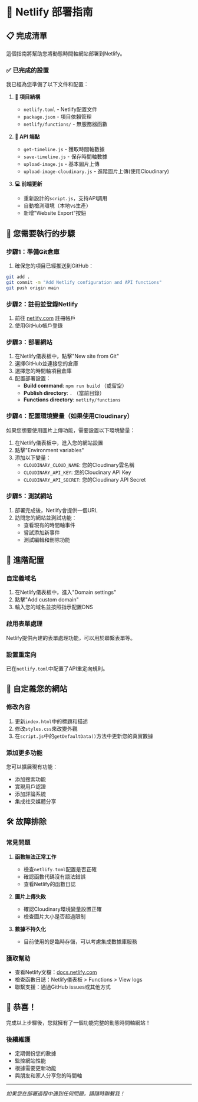 # 🚀 Netlify 部署指南

## 📋 完成清單

這個指南將幫助您將動態時間軸網站部署到Netlify。

### ✅ 已完成的設置

我已經為您準備了以下文件和配置：

1. **📁 項目結構**
   - `netlify.toml` - Netlify配置文件
   - `package.json` - 項目依賴管理
   - `netlify/functions/` - 無服務器函數

2. **🔧 API 端點**
   - `get-timeline.js` - 獲取時間軸數據
   - `save-timeline.js` - 保存時間軸數據
   - `upload-image.js` - 基本圖片上傳
   - `upload-image-cloudinary.js` - 進階圖片上傳(使用Cloudinary)

3. **💻 前端更新**
   - 重新設計的`script.js`，支持API調用
   - 自動檢測環境（本地vs生產）
   - 新增"Website Export"按鈕

## 🎯 您需要執行的步驟

### 步驟1：準備Git倉庫

1. 確保您的項目已經推送到GitHub：
```bash
git add .
git commit -m "Add Netlify configuration and API functions"
git push origin main
```

### 步驟2：註冊並登錄Netlify

1. 前往 [netlify.com](https://netlify.com) 註冊帳戶
2. 使用GitHub帳戶登錄

### 步驟3：部署網站

1. 在Netlify儀表板中，點擊"New site from Git"
2. 選擇GitHub並連接您的倉庫
3. 選擇您的時間軸項目倉庫
4. 配置部署設置：
   - **Build command**: `npm run build` （或留空）
   - **Publish directory**: `.` （當前目錄）
   - **Functions directory**: `netlify/functions`

### 步驟4：配置環境變量（如果使用Cloudinary）

如果您想要使用圖片上傳功能，需要設置以下環境變量：

1. 在Netlify儀表板中，進入您的網站設置
2. 點擊"Environment variables"
3. 添加以下變量：
   - `CLOUDINARY_CLOUD_NAME`: 您的Cloudinary雲名稱
   - `CLOUDINARY_API_KEY`: 您的Cloudinary API Key
   - `CLOUDINARY_API_SECRET`: 您的Cloudinary API Secret

### 步驟5：測試網站

1. 部署完成後，Netlify會提供一個URL
2. 訪問您的網站並測試功能：
   - 查看現有的時間軸事件
   - 嘗試添加新事件
   - 測試編輯和刪除功能

## 🔧 進階配置

### 自定義域名

1. 在Netlify儀表板中，進入"Domain settings"
2. 點擊"Add custom domain"
3. 輸入您的域名並按照指示配置DNS

### 啟用表單處理

Netlify提供內建的表單處理功能，可以用於聯繫表單等。

### 設置重定向

已在`netlify.toml`中配置了API重定向規則。

## 🎨 自定義您的網站

### 修改內容

1. 更新`index.html`中的標題和描述
2. 修改`styles.css`來改變外觀
3. 在`script.js`中的`getDefaultData()`方法中更新您的真實數據

### 添加更多功能

您可以擴展現有功能：
- 添加搜索功能
- 實現用戶認證
- 添加評論系統
- 集成社交媒體分享

## 🛠️ 故障排除

### 常見問題

1. **函數無法正常工作**
   - 檢查`netlify.toml`配置是否正確
   - 確認函數代碼沒有語法錯誤
   - 查看Netlify的函數日誌

2. **圖片上傳失敗**
   - 確認Cloudinary環境變量設置正確
   - 檢查圖片大小是否超過限制

3. **數據不持久化**
   - 目前使用的是臨時存儲，可以考慮集成數據庫服務

### 獲取幫助

- 查看Netlify文檔：[docs.netlify.com](https://docs.netlify.com)
- 檢查函數日誌：Netlify儀表板 > Functions > View logs
- 聯繫支援：通過GitHub issues或其他方式

## 🎉 恭喜！

完成以上步驟後，您就擁有了一個功能完整的動態時間軸網站！

### 後續維護

- 定期備份您的數據
- 監控網站性能
- 根據需要更新功能
- 與朋友和家人分享您的時間軸

---

*如果您在部署過程中遇到任何問題，請隨時聯繫我！* 
